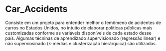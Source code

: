 # Car_Accidents

Consiste em um projeto para entender melhor o femômeno de acidentes de carros no Estados Unidos, no intuito de elaborar políticas públicas mais customizadas conforme as variáveis
disponíveis de cada estado desse país. Algumas técninas de aprendizado supervisionado (regressão linear) e não superviosinado (k-médias e clusterização hierárquica) são utilizadas. 
